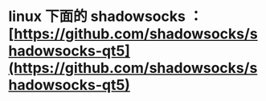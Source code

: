 # linux 下面的 shadowsocks ：[https://github.com/shadowsocks/shadowsocks-qt5](https://github.com/shadowsocks/shadowsocks-qt5)
